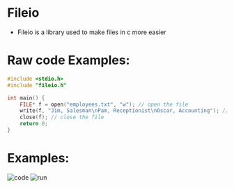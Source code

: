 # Fileio
* Fileio is a library used to make files in c more easier

# Raw code Examples:
```c
#include <stdio.h>
#include "fileio.h"

int main() {
	FILE* f = open("employees.txt", "w"); // open the file
	write(f, "Jim, Salesman\nPam, Receptionist\nOscar, Accounting"); // writes to file
	close(f); // close the file
	return 0;
}
```


# Examples:

![code](https://cdn.discordapp.com/attachments/709031059593101413/824458614944038953/unknown.png)
![run](https://cdn.discordapp.com/attachments/709031059593101413/824459075466035220/unknown.png)
